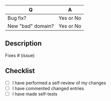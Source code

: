 | Q                 | A
| ----------------- | ---
| Bug fix?          | Yes or No
| New "bad" domain? | Yes or No

## Description

<!--

Please include a summary of the change and which issue is fixed. Please also include relevant motivation and context.

-->

Fixes # (issue)

## Checklist

- [ ] I have performed a self-review of my changes
- [ ] I have commented changed entries
- [ ] I have made self-tests

<!--

About changes commenting - we supports 2 formats:

* Adding to the end of line (ex.: `127.0.0.1 domain.com # Your comment`)
* Adding above block of added lines (ex.: `# Your comment ↵ 127.0.0.1 one.example.com ↵ 127.0.0.1 two.example.com`)

-->

<!--

About your changes in `CHANGELOG.md`:

* Add new version header like `## UNRELEASED`, if it does not exists
* Add description under `added`/`changed`/`fixed` sections
* Add reference to closed issues `[#000]`
* Add link to issue in the end of document

-->
